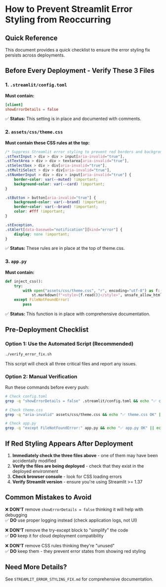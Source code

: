 # How to Prevent Streamlit Error Styling from Reoccurring

## Quick Reference
This document provides a quick checklist to ensure the error styling fix persists across deployments.

## Before Every Deployment - Verify These 3 Files

### 1. `.streamlit/config.toml`
**Must contain:**
```toml
[client]
showErrorDetails = false
```
✅ **Status:** This setting is in place and documented with comments.

### 2. `assets/css/theme.css`
**Must contain these CSS rules at the top:**
```css
/* Suppress Streamlit error styling to prevent red borders and backgrounds */
.stTextInput > div > div > input[aria-invalid="true"],
.stTextArea > div > div > textarea[aria-invalid="true"],
.stSelectbox > div > div[aria-invalid="true"],
.stMultiSelect > div > div[aria-invalid="true"],
.stNumberInput > div > div > input[aria-invalid="true"] {
    border-color: var(--muted) !important;
    background-color: var(--card) !important;
}

.stButton > button[aria-invalid="true"] {
    background-color: var(--brand) !important;
    border-color: var(--brand) !important;
    color: #fff !important;
}

.stException,
.stAlert[data-baseweb="notification"][kind="error"] {
    display: none !important;
}
```
✅ **Status:** These rules are in place at the top of theme.css.

### 3. `app.py`
**Must contain:**
```python
def inject_css():
    try:
        with open("assets/css/theme.css", "r", encoding="utf-8") as f:
            st.markdown(f"<style>{f.read()}</style>", unsafe_allow_html=True)
    except FileNotFoundError:
        pass
```
✅ **Status:** This function is in place with comprehensive documentation.

## Pre-Deployment Checklist

### Option 1: Use the Automated Script (Recommended)
```bash
./verify_error_fix.sh
```
This script will check all three critical files and report any issues.

### Option 2: Manual Verification
Run these commands before every push:
```bash
# Check config.toml
grep -q "showErrorDetails = false" .streamlit/config.toml && echo "✅ config.toml OK" || echo "❌ config.toml MISSING showErrorDetails"

# Check theme.css
grep -q "aria-invalid" assets/css/theme.css && echo "✅ theme.css OK" || echo "❌ theme.css MISSING error suppression"

# Check app.py
grep -q "except FileNotFoundError:" app.py && echo "✅ app.py OK" || echo "❌ app.py MISSING try-except"
```

## If Red Styling Appears After Deployment

1. **Immediately check the three files above** - one of them may have been accidentally modified
2. **Verify the files are being deployed** - check that they exist in the deployed environment
3. **Check browser console** - look for CSS loading errors
4. **Verify Streamlit version** - ensure you're using Streamlit >= 1.37

## Common Mistakes to Avoid

❌ **DON'T** remove `showErrorDetails = false` thinking it will help with debugging  
✅ **DO** use proper logging instead (check application logs, not UI)

❌ **DON'T** remove the try-except block to "simplify" the code  
✅ **DO** keep it for cloud deployment compatibility

❌ **DON'T** remove CSS rules thinking they're "unused"  
✅ **DO** keep them - they prevent error states from showing red styling

## Need More Details?
See `STREAMLIT_ERROR_STYLING_FIX.md` for comprehensive documentation.
